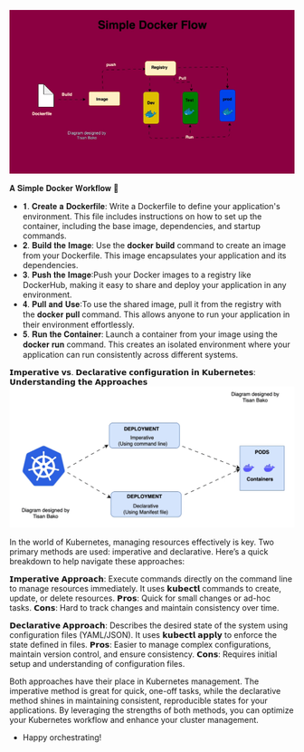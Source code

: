 ![Simple Docker Workflow!](https://github.com/tisanbako/Docker-K8S/blob/main/images/docker-flow.gif) 

𝐀 𝐒𝐢𝐦𝐩𝐥𝐞 𝐃𝐨𝐜𝐤𝐞𝐫 𝐖𝐨𝐫𝐤𝐟𝐥𝐨𝐰 🐳

- 𝟏. 𝐂𝐫𝐞𝐚𝐭𝐞 𝐚 𝐃𝐨𝐜𝐤𝐞𝐫𝐟𝐢𝐥𝐞: Write a Dockerfile to define your application's environment. This file includes instructions on how to set up the container, including the base image, dependencies, and startup commands.
- 𝟐. 𝐁𝐮𝐢𝐥𝐝 𝐭𝐡𝐞 𝐈𝐦𝐚𝐠𝐞: Use the 𝐝𝐨𝐜𝐤𝐞𝐫 𝐛𝐮𝐢𝐥𝐝 command to create an image from your Dockerfile. This image encapsulates your application and its dependencies.
- 𝟑. 𝐏𝐮𝐬𝐡 𝐭𝐡𝐞 𝐈𝐦𝐚𝐠𝐞:Push your Docker images to a registry like DockerHub, making it easy to share and deploy your application in any environment.
- 𝟒. 𝐏𝐮𝐥𝐥 𝐚𝐧𝐝 𝐔𝐬𝐞:To use the shared image, pull it from the registry with the 𝐝𝐨𝐜𝐤𝐞𝐫 𝐩𝐮𝐥𝐥 command. This allows anyone to run your application in their environment effortlessly.
- 𝟓. 𝐑𝐮𝐧 𝐭𝐡𝐞 𝐂𝐨𝐧𝐭𝐚𝐢𝐧𝐞𝐫: Launch a container from your image using the 𝐝𝐨𝐜𝐤𝐞𝐫 𝐫𝐮𝐧 command. This creates an isolated environment where your application can run consistently across different systems.


 𝗜𝗺𝗽𝗲𝗿𝗮𝘁𝗶𝘃𝗲 𝘃𝘀. 𝗗𝗲𝗰𝗹𝗮𝗿𝗮𝘁𝗶𝘃𝗲 𝗰𝗼𝗻𝗳𝗶𝗴𝘂𝗿𝗮𝘁𝗶𝗼𝗻 𝗶𝗻 𝗞𝘂𝗯𝗲𝗿𝗻𝗲𝘁𝗲𝘀: 𝗨𝗻𝗱𝗲𝗿𝘀𝘁𝗮𝗻𝗱𝗶𝗻𝗴 𝘁𝗵𝗲 𝗔𝗽𝗽𝗿𝗼𝗮𝗰𝗵𝗲𝘀
![imperative vs Declarative ks8 configuartion!](https://github.com/tisanbako/Docker-K8S/blob/main/images/imperative.gif) 


In the world of Kubernetes, managing resources effectively is key. Two primary methods are used: imperative and declarative. Here’s a quick breakdown to help navigate these approaches:

𝗜𝗺𝗽𝗲𝗿𝗮𝘁𝗶𝘃𝗲 𝗔𝗽𝗽𝗿𝗼𝗮𝗰𝗵: Execute commands directly on the command line to manage resources immediately. It uses 𝗸𝘂𝗯𝗲𝗰𝘁𝗹 commands to create, update, or delete resources.
𝗣𝗿𝗼𝘀: Quick for small changes or ad-hoc tasks.
𝗖𝗼𝗻𝘀: Hard to track changes and maintain consistency over time.

𝗗𝗲𝗰𝗹𝗮𝗿𝗮𝘁𝗶𝘃𝗲 𝗔𝗽𝗽𝗿𝗼𝗮𝗰𝗵: Describes the desired state of the system using configuration files (YAML/JSON). It uses 𝗸𝘂𝗯𝗲𝗰𝘁𝗹 𝗮𝗽𝗽𝗹𝘆 to enforce the state defined in files.
𝗣𝗿𝗼𝘀: Easier to manage complex configurations, maintain version control, and ensure consistency.
𝗖𝗼𝗻𝘀: Requires initial setup and understanding of configuration files.

Both approaches have their place in Kubernetes management. The imperative method is great for quick, one-off tasks, while the declarative method shines in maintaining consistent, reproducible states for your applications.
By leveraging the strengths of both methods, you can optimize your Kubernetes workflow and enhance your cluster management.

- Happy orchestrating!

